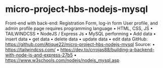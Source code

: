 # micro-project-hbs-nodejs-mysql
Front-end with back-end: Registration Form, log-in form User profile, and admin profile page 
requires programming language
•	HTML, CSS, JS
•	TAILWINDCSS
•	NodeJS / Express Js
•	MySQL
performing
•	Add data
•	insert data
•	get data
•	delete data
•	update data
•	edit data
GitHub: https://github.com/Atique22/micro-project-hbs-nodejs-mysql
Source:
•	https://tailwindcss.com/
•	https://dev.to/crrojas88/building-a-backend-with-node-js-and-express-27b5
•	https://www.w3schools.com/nodejs/nodejs_mysql.asp
